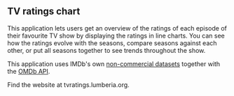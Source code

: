 ## TV ratings chart

This application lets users get an overview of the ratings of each episode of their favourite TV show by displaying the ratings in line charts.
You can see how the ratings evolve with the seasons, compare seasons against each other, or put all seasons together to see trends throughout the show.

This application uses IMDb's own [non-commercial datasets](https://developer.imdb.com/non-commercial-datasets/) together with the [OMDb API](http://www.omdbapi.com/).

Find the website at tvratings.lumberia.org.
